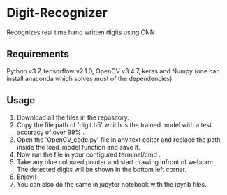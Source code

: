 # Digit-Recognizer
Recognizes real  time hand written digits using CNN
## Requirements
Python v3.7, tensorflow v2.1.0, OpenCV v3.4.7, keras and Numpy (one can install anaconda which solves most of the dependencies)
## Usage
1. Download all the files in the repository.
2. Copy the file path of 'digit.h5' which is the trained model with a test accuracy of over 99% .
3. Open the 'OpenCV_code.py' file in any text editor and replace the path inside the load_model function and save it.
4. Now run the file in your configured terminal/cmd .
5. Take any blue coloured pointer and start drawing infront of webcam. The detected digits will be shown in the bottom left corner.
6. Enjoy!!
7. You can also do the same in jupyter notebook with the ipynb files.
